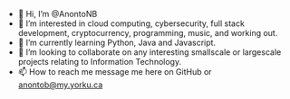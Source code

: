 - 👋 Hi, I’m @AnontoNB
- 👀 I’m interested in cloud computing, cybersecurity, full stack development, cryptocurrency, programming, music, and working out.
- 🌱 I’m currently learning Python, Java and Javascript.
- 💞️ I’m looking to collaborate on any interesting smallscale or largescale projects relating to Information Technology.
- 📫 How to reach me message me here on GitHub or anontob@my.yorku.ca

<!---
AnontoNB/AnontoNB is a ✨ special ✨ repository because its `README.md` (this file) appears on your GitHub profile.
You can click the Preview link to take a look at your changes.
--->
